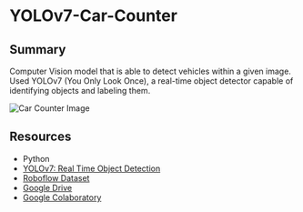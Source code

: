 # YOLOv7-Car-Counter
## Summary
Computer Vision model that is able to detect vehicles within a given image. Used YOLOv7 (You Only Look Once), a real-time object detector capable of identifying objects and labeling them.

![Car Counter Image](https://github.com/ethanmorales10/assets/blob/main/carcount.jpg)
## Resources
- Python
- [YOLOv7: Real Time Object Detection](https://github.com/WongKinYiu/yolov7)
- [Roboflow Dataset](https://universe.roboflow.com/batoulhf/yolov7-vehicle-detection)
- [Google Drive](https://www.google.com/drive/)
- [Google Colaboratory](https://colab.research.google.com/)
